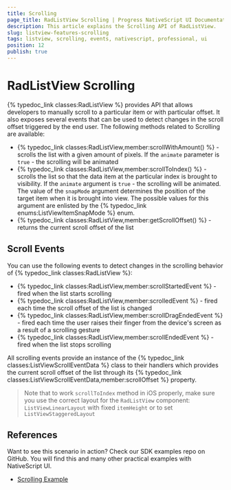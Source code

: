 ```yaml
---
title: Scrolling
page_title: RadListView Scrolling | Progress NativeScript UI Documentation
description: This article explains the Scrolling API of RadListView.
slug: listview-features-scrolling
tags: listview, scrolling, events, nativescript, professional, ui
position: 12
publish: true
---
```

# RadListView Scrolling
{% typedoc_link classes:RadListView %} provides API that allows developers to manually scroll to a particular item or with particular offset. It also exposes several events that can be used to detect changes in the scroll offset triggered by the end user. The following methods related to Scrolling are available:
* {% typedoc_link classes:RadListView,member:scrollWithAmount() %} - scrolls the list with a given amount of pixels. If the `animate` parameter is `true` - the scrolling will be animated
* {% typedoc_link classes:RadListView,member:scrollToIndex() %} - scrolls the list so that the data item at the particular index is brought to visibility. If the `animate` argument is `true` - the scrolling will be animated. The value of the `snapMode` argument determines the position of the target item when it is brought into view. The possible values for this argument are enlisted by the {% typedoc_link enums:ListViewItemSnapMode %} enum.
* {% typedoc_link classes:RadListView,member:getScrollOffset() %} - returns the current scroll offset of the list

## Scroll Events
You can use the following events to detect changes in the scrolling behavior of {% typedoc_link classes:RadListView %}:
* {% typedoc_link classes:RadListView,member:scrollStartedEvent %} - fired when the list starts scrolling
* {% typedoc_link classes:RadListView,member:scrolledEvent %} - fired each time the scroll offset of the list is changed
* {% typedoc_link classes:RadListView,member:scrollDragEndedEvent %} - fired each time the user raises their finger from the device's screen as a result of a scrolling gesture
* {% typedoc_link classes:RadListView,member:scrollEndedEvent %} - fired when the list stops scrolling

All scrolling events provide an instance of the {% typedoc_link classes:ListViewScrollEventData %} class to their handlers which provides the current scroll offset of the list through its {% typedoc_link classes:ListViewScrollEventData,member:scrollOffset %} property.

> Note that to work `scrollToIndex` method in iOS properly, make sure you use the correct layout for the `RadListView` component: `ListViewLinearLayout` with fixed `itemHeight` or to set `ListViewStaggeredLayout`

## References
Want to see this scenario in action?
Check our SDK examples repo on GitHub. You will find this and many other practical examples with NativeScript UI.

* [Scrolling Example](https://github.com/NativeScript/nativescript-ui-samples/tree/master/listview/app/examples/scroll-events)
